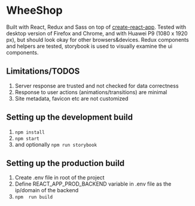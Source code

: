 
# WheeShop 

Built with React, Redux and Sass on top of [create-react-app](https://github.com/facebook/create-react-app). Tested with desktop version of Firefox and Chrome, and with Huawei P9 (1080 x 1920 px), but should look okay for other browsers&devices. Redux components and helpers are tested, storybook is used to visually examine the ui components.

## Limitations/TODOS

1. Server response are trusted and not checked for data correctness
2. Response to user actions (animations/transitions) are minimal
3. Site metadata, favicon etc are not customized


## Setting up the development build

1. `npm install`
2. `npm start`
3. and optionally  `npm run storybook`


## Setting up the production build

1. Create .env file in root of the project
2. Define REACT_APP_PROD_BACKEND variable in .env file as the ip/domain of the backend
3. `npm  run build`
